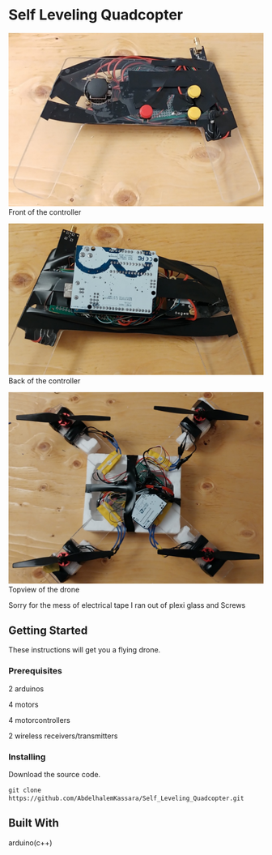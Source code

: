 # Self Leveling Quadcopter

![](Images/FrontController.jpg)
Front of the controller

![](Images/BackController.jpg)
Back of the controller

![](Images/TopDrone.jpg)
Topview of the drone

Sorry for the mess of electrical tape I ran out of plexi glass and Screws

## Getting Started
These instructions will get you a flying drone.

### Prerequisites
2 arduinos 

4 motors 

4 motorcontrollers 

2 wireless receivers/transmitters

### Installing
Download the source code.
```
git clone https://github.com/AbdelhalemKassara/Self_Leveling_Quadcopter.git
```

## Built With 
arduino(c++)
